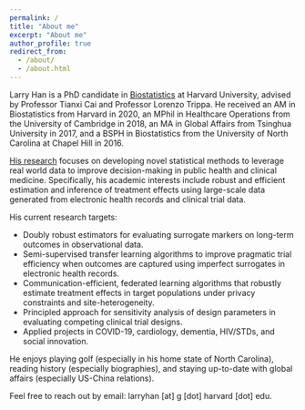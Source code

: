 ```yaml
---
permalink: /
title: "About me"
excerpt: "About me"
author_profile: true
redirect_from: 
  - /about/
  - /about.html
---
```


Larry Han is a PhD candidate in [Biostatistics](https://www.hsph.harvard.edu/biostatistics/) at Harvard University, advised by Professor Tianxi Cai and Professor Lorenzo Trippa. He received an AM in Biostatistics from Harvard in 2020, an MPhil in Healthcare Operations from the University of Cambridge in 2018, an MA in Global Affairs from Tsinghua University in 2017, and a BSPH in Biostatistics from the University of North Carolina at Chapel Hill in 2016.

[His research](https://scholar.google.com/citations?user=iZnTmxMAAAAJ&hl=en&oi=ao) focuses on developing novel statistical methods to leverage real world data to improve decision-making in public health and clinical medicine. Specifically, his academic interests include robust and efficient estimation and inference of treatment effects using large-scale data generated from electronic health records and clinical trial data.

His current research targets:
* Doubly robust estimators for evaluating surrogate markers on long-term outcomes in observational data. 
* Semi-supervised transfer learning algorithms to improve pragmatic trial efficiency when outcomes are captured using imperfect surrogates in electronic health records.
* Communication-efficient, federated learning algorithms that robustly estimate treatment effects in target populations under privacy constraints and site-heterogeneity.
* Principled approach for sensitivity analysis of design parameters in evaluating competing clinical trial designs.
* Applied projects in COVID-19, cardiology, dementia, HIV/STDs, and social innovation.

He enjoys playing golf (especially in his home state of North Carolina), reading history (especially biographies), and staying up-to-date with global affairs (especially US-China relations). 

Feel free to reach out by email: larryhan [at] g [dot] harvard [dot] edu.
